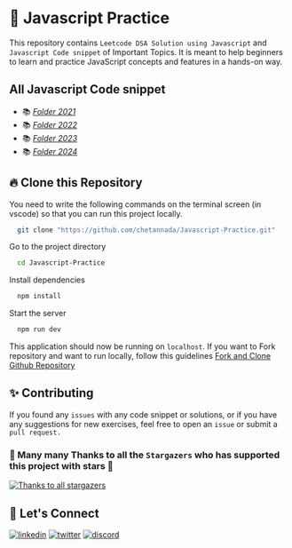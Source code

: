 # 📖 Javascript Practice
This repository contains `Leetcode DSA Solution using Javascript` and `Javascript Code snippet` of Important Topics. It is meant to help beginners to learn and practice JavaScript concepts and features in a hands-on way.

## All Javascript Code snippet
- 📚 [_Folder 2021_](./2021_year/)
- 📚 [_Folder 2022_](./2022_year/)
- 📚 [_Folder 2023_](./2023_year/)
- 📚 [_Folder 2024_ ](./2024_year/)

## 🔥 Clone this Repository
You need to write the following commands on the terminal screen (in vscode) so that you can run this project locally.

```bash
  git clone "https://github.com/chetannada/Javascript-Practice.git"
```
Go to the project directory

```bash
  cd Javascript-Practice
```

Install dependencies

```bash
  npm install
```

Start the server

```bash
  npm run dev
```

This application should now be running on `localhost`. If you want to Fork repository and want to run locally, follow this guidelines [Fork and Clone Github Repository](https://docs.github.com/en/get-started/quickstart/fork-a-repo)

## ✨ Contributing
If you found any `issues` with any code snippet or solutions, or if you have any suggestions for new exercises, feel free to open an `issue` or submit a `pull request.`

### 🌟 Many many Thanks to all the `Stargazers` who has supported this project with stars 🌟

[![Thanks to all stargazers](https://git-lister.onrender.com/api/stars/chetannada/Javascript-Practice?limit=15)](https://github.com/chetannada/Javascript-Practice/stargazers)

## 🔗 Let's Connect
[![linkedin](https://img.shields.io/badge/LinkedIn-0077B5?style=for-the-badge&logo=linkedin&logoColor=white)](https://www.linkedin.com/in/chetannada)
[![twitter](https://img.shields.io/badge/Twitter-1DA1F2?style=for-the-badge&logo=twitter&logoColor=white)](https://twitter.com/chetannada)
[![discord](https://img.shields.io/badge/Discord-5865F2?style=for-the-badge&logo=discord&logoColor=white)](https://discordapp.com/users/916005177838956555)
